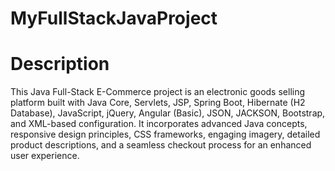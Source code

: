 # MyFullStackJavaProject

# Description

This Java Full-Stack E-Commerce project is an electronic goods selling platform built with Java Core, Servlets, JSP, Spring Boot, Hibernate (H2 Database), JavaScript, jQuery, Angular (Basic), JSON, JACKSON, Bootstrap, and XML-based configuration. It incorporates advanced Java concepts, responsive design principles, CSS frameworks, engaging imagery, detailed product descriptions, and a seamless checkout process for an enhanced user experience.
